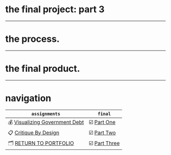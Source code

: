 # the final project: part 3
---
# the process.

---
# the final product. 

<script src="https://carnegiemellon.shorthandstories.com/never-meet-your-heroes/embed.js"></script>

---
# navigation

| `assignments` | `final` |   
| --- | --- |  
| 💰 [Visualizing Government Debt](assignment2.md) | ☑️ [Part One](final1.md) |  
| 📋 [Critique By Design](assignment3.md) | ☑️ [Part Two](final2.md) |  
| 🗂️ [RETURN TO PORTFOLIO](README.md) | ☑️ [Part Three](final3.md) |  
